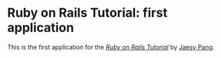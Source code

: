 # Ruby on Rails Tutorial: first application

This is the first application for the
[*Ruby on Rails Tutorial*](http://railstutorial.org/)
by [Jaesy Pang](http://jaesypg.com/).